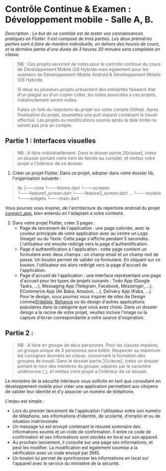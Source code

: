 # Contrôle Continue & Examen : Développement mobile - Salle A, B.

*Description : Le but de ce contrôle est de tester vos connaissances pratiques en Flutter. Il est composé de trois parties. Les deux premières parties sont à faire de manière individuelle, en dehors des heures de cours, et la dernière partie d'une durée de 3 heures 30 minutes sera complétée en classe.*

> NB : Ces projets serviront de notes pour le contrôle continue du cours
> de Développement Mobile iOS Hybride mais également pour les examens de
> Développement Mobile Android & Développement Mobile iOS Hybride.

> Si deux ou plusieurs projets présentent des similarités faisaient état d'un plagiat ou d'un copier-coller, les notes associées a ces projets, indistinctement seront  nulles.

> Faites un fork du répertoire du projet sur votre compte GitHub. Après finalisation du projet, soumettez une *pull request* contenant le travail effectué. Les projets ou modifications soumis après la date limite ne seront pas pris en compte.

## Partie 1 : Interfaces visuelles

> NB : A faire individuellement. Dans le dosser partie_1/[classe], créez
> un dossier portant votre nom de famille au complet, et mettez votre
> projet a l'intérieur de ce dossier.

1. Créer un projet Flutter. Dans ce projet, adopter dans votre dossier lib, l'organisation suivante :

> lib
> ├──-core
> └───theme.dart
> └───screens
> └───feature1_screen.dart
> └───feature2_screen.dart
> ...
> └───models
> └───widgets
> └───main.dart

Vous pourrez vous inspirer, de l'architecture du répertoire *android* du projet [connect_app](https://github.com/bienvenuelisis/connect_app/tree/main/lib/android), bien entendu en l'adaptant a votre contexte.

2. Dans votre projet Flutter, créer 3 pages :
   * Page de lancement de l'application : une page coloriée, avec la couleur principale de votre application avec au centre un Logo (Image) ou du Texte. Cette page s'affiche pendant 5 secondes. L'utilisateur est ensuite redirigé vers la page d'authentification.
   * Page d'authentification à l'application : cette page contient un formulaire avec deux champs : un champ email et un champ mot de passe. Un bouton permet de valider ce formulaire. En cliquant sur ce bouton, l'utilisateur est alors redirigé vers la page d'accueil de l'application.
   * Page d'accueil de l'application : une interface représentant une page d'accueil pour les types de projets suivants : Todo App (Google Tasks, ...), Messaging App (Telegram, Facebook, Messenger, ...), ECommerce App (Ali Baba, Amazon, ...), Delivery App (Kaba, ...). Pour le design, vous pourrez vous inspirer de sites de Design comme[Dribbble](https://dribbble.com/), [Behance](https://www.behance.net/) ou du design d'autres applications populaires dans la catégorie que vous avez choisi. Dans un dossier design a la racine de votre projet, veuillez inclure l'image ou la capture d'écran correspondante a votre source d'inspiration.

## Partie 2 :

> NB : A faire en groupe de deux personnes. Pour les classes impaires,
> un groupe unique de 3 personnes sera toléré. Respecter au maximum les
> consignes données en classe, concernant la formation des groupes de
> travail. Dans le dossier partie_1/[classe], créez un dossier portant
> le nom des membres du groupe, séparés par le caractère underscore (_),
> et mettez votre projet a l'intérieur de ce dossier.

Le ministère de la sécurité intérieure vous sollicite en tant que consultant en développement mobile pour créer une application permettant aux citoyens de valider leur identité et d'y associer un numéro de téléphone.

L'enjeu est simple :

* Lors du premier lancement de l'application l'utilisateur entre son numéro de téléphone, ses informations d’identité, de scolarité, d'emploi et ou de situation matrimoniale.
* Un message lui est envoyé contenant le résumé sommaire des informations soumis et un code de confirmation. Il entre ce code de confirmation et ses informations sont stockés en local sur son appareil.
* Au prochain lancement, il consulte sur une page ses informations, et peut les modifier. La modification est également soumise a la vérification avec un code envoyé par SMS.
* Un bouton lui permet de synchroniser les informations en local sur l'appareil avec le service du ministère de la sécurité.
